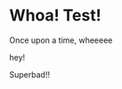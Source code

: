 <h1>Whoa! Test!</h1>
<p>Once upon a time, wheeeee</p>

<div aonload="alert('1')"lt="bob" t:onload="alert('2')" alt="dig">
  hey!
</div>

Superbad!!